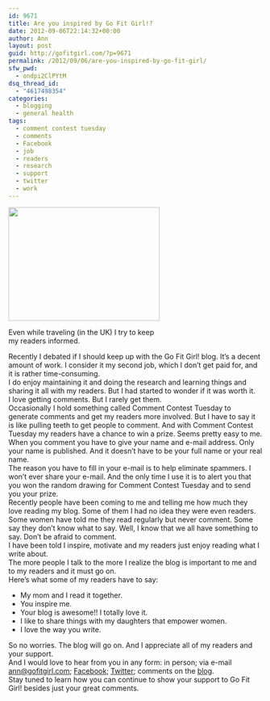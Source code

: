 ```yaml
---
id: 9671
title: Are you inspired by Go Fit Girl!?
date: 2012-09-06T22:14:32+00:00
author: Ann
layout: post
guid: http://gofitgirl.com/?p=9671
permalink: /2012/09/06/are-you-inspired-by-go-fit-girl/
sfw_pwd:
  - ondpi2ClPYtM
dsq_thread_id:
  - "4617498354"
categories:
  - blogging
  - general health
tags:
  - comment contest tuesday
  - comments
  - Facebook
  - job
  - readers
  - research
  - support
  - twitter
  - work
---
```

<div id="attachment_9672" style="width: 310px" class="wp-caption alignleft">
  <a href="http://gofitgirl.com/?attachment_id=9672" rel="attachment wp-att-9672"><img class="size-medium wp-image-9672" title="blogging" src="http://gofitgirl.com/wp-content/uploads/2012/09/blogging-300x225.jpg" alt="" width="300" height="225" /></a>
  
  <p class="wp-caption-text">
    Even while traveling (in the UK) I try to keep my readers informed.
  </p>
</div>

  
Recently I debated if I should keep up with the Go Fit Girl! blog. It&#8217;s a decent amount of work. I consider it my second job, which I don&#8217;t get paid for, and it is rather time-consuming.  
I do enjoy maintaining it and doing the research and learning things and sharing it all with my readers. But I had started to wonder if it was worth it.  
I love getting comments. But I rarely get them.  
Occasionally I hold something called Comment Contest Tuesday to generate comments and get my readers more involved. But I have to say it is like pulling teeth to get people to comment. And with Comment Contest Tuesday my readers have a chance to win a prize. Seems pretty easy to me.  
When you comment you have to give your name and e-mail address. Only your name is published. And it doesn&#8217;t have to be your full name or your real name.  
The reason you have to fill in your e-mail is to help eliminate spammers. I won&#8217;t ever share your e-mail. And the only time I use it is to alert you that you won the random drawing for Comment Contest Tuesday and to send you your prize.  
Recently people have been coming to me and telling me how much they love reading my blog. Some of them I had no idea they were even readers.  
Some women have told me they read regularly but never comment. Some say they don&#8217;t know what to say. Well, I know that we all have something to say. Don&#8217;t be afraid to comment.  
I have been told I inspire, motivate and my readers just enjoy reading what I write about.  
The more people I talk to the more I realize the blog is important to me and to my readers and it must go on.  
Here&#8217;s what some of my readers have to say:

  * My mom and I read it together.
  * You inspire me.
  * Your blog is awesome!! I totally love it.
  * I like to share things with my daughters that empower women.
  * I love the way you write.

So no worries. The blog will go on. And I appreciate all of my readers and your support.  
And I would love to hear from you in any form: in person; via e-mail ann@gofitgirl.com; [Facebook](https://www.facebook.com/GoFitGirl); [Twitter](https://twitter.com/GoFitGirl); comments on the [blog](http://gofitgirl.com).  
Stay tuned to learn how you can continue to show your support to Go Fit Girl! besides just your great comments.